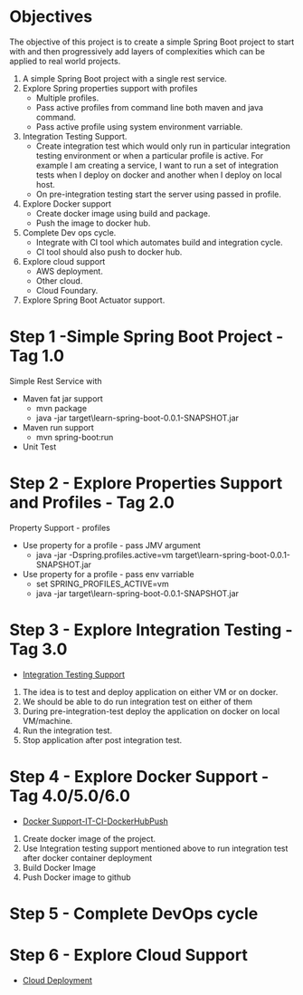 # Objectives

The objective of this project is to create a simple Spring Boot project to start with and then progressively add layers of complexities which can be applied to real world projects. 

1. A simple Spring Boot project with a single rest service. 
2. Explore Spring properties support with profiles
  	* Multiple profiles. 
 	* Pass active profiles from command line both maven and java command. 
 	* Pass active profile using system environment varriable. 
3. Integration Testing Support. 
	* Create integration test which would only run in particular integration testing environment or when a particular profile is active. For example I am creating a service, I want to run a set of integration tests when I deploy on docker and another when I deploy on local host.
	* On pre-integration testing start the server using passed in profile. 
4. Explore Docker support
	* Create docker image using build and package. 
	* Push the image to docker hub. 
5. Complete Dev ops cycle. 
	* Integrate with CI tool which automates build and integration cycle. 
	* CI tool should also push to docker hub.
6. Explore cloud support
	* AWS deployment. 
	* Other cloud.
	* Cloud Foundary.  
7. Explore Spring Boot Actuator support. 

# Step 1 -Simple Spring Boot Project - Tag 1.0
Simple Rest Service with 
* Maven fat jar support 
	* mvn package
	* java -jar target\learn-spring-boot-0.0.1-SNAPSHOT.jar	
* Maven run support
	* mvn spring-boot:run 
* Unit Test

# Step 2 - Explore Properties Support and Profiles - Tag 2.0 
Property Support - profiles
* Use property for a profile - pass JMV argument
	* java -jar -Dspring.profiles.active=vm target\learn-spring-boot-0.0.1-SNAPSHOT.jar	
* Use property for a profile - pass env varriable
	* set SPRING_PROFILES_ACTIVE=vm
	* java -jar target\learn-spring-boot-0.0.1-SNAPSHOT.jar	

# Step 3 - Explore Integration Testing - Tag 3.0 

- [Integration Testing Support](README/integration-testing-support)

1. The idea is to test and deploy application on either VM or on docker. 
2. We should be able to do run integration test on either of them
3. During pre-integration-test deploy the application on docker on local VM/machine.
4. Run the integration test. 
5. Stop application after post integration test. 

# Step 4 - Explore Docker Support - Tag 4.0/5.0/6.0 

- [Docker Support-IT-CI-DockerHubPush](README/docker-support)

1. Create docker image of the project. 
2. Use Integration testing support mentioned above to run integration test after docker container deployment
3. Build Docker Image
4. Push Docker image to github

# Step 5 - Complete DevOps cycle

# Step 6 - Explore Cloud Support

- [Cloud Deployment](README/cloud-deployment)
